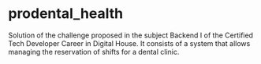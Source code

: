 # prodental_health
Solution of the challenge proposed in the subject Backend I of the Certified Tech Developer Career in Digital House. It consists of a system that allows managing the reservation of shifts for a dental clinic.

